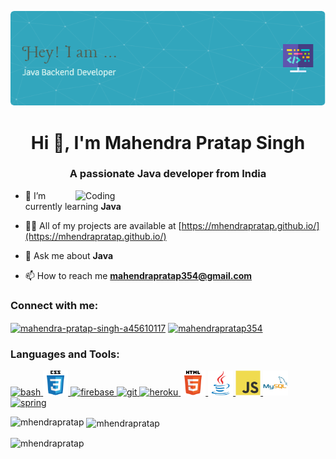 [![MasterHead](https://github.com/Mhendrapratap/Mhendrapratap/blob/main/github-header-image.png)](https://Mhendrapratap.io)
<h1 align="center">Hi 👋, I'm Mahendra Pratap Singh</h1>
<h3 align="center">A passionate Java developer from India</h3>

<p align="left"><img align="right" alt="Coding" width="400" src="https://cdn.dribbble.com/users/1162077/screenshots/3848914/programmer.gif"></p>

- 🌱 I’m currently learning **Java**

- 👨‍💻 All of my projects are available at [https://mhendrapratap.github.io/](https://mhendrapratap.github.io/)

- 💬 Ask me about **Java**

- 📫 How to reach me **mahendrapratap354@gmail.com**

<h3 align="left">Connect with me:</h3>
<p align="left">
<a href="https://linkedin.com/in/mahendra-pratap-singh-a45610117" target="blank"><img align="center" src="https://raw.githubusercontent.com/rahuldkjain/github-profile-readme-generator/master/src/images/icons/Social/linked-in-alt.svg" alt="mahendra-pratap-singh-a45610117" height="30" width="40" /></a>
<a href="https://www.leetcode.com/mahendrapratap354" target="blank"><img align="center" src="https://raw.githubusercontent.com/rahuldkjain/github-profile-readme-generator/master/src/images/icons/Social/leet-code.svg" alt="mahendrapratap354" height="30" width="40" /></a>
</p>

<h3 align="left">Languages and Tools:</h3>
<p align="left"> <a href="https://www.gnu.org/software/bash/" target="_blank" rel="noreferrer"> <img src="https://www.vectorlogo.zone/logos/gnu_bash/gnu_bash-icon.svg" alt="bash" width="40" height="40"/> </a> <a href="https://www.w3schools.com/css/" target="_blank" rel="noreferrer"> <img src="https://raw.githubusercontent.com/devicons/devicon/master/icons/css3/css3-original-wordmark.svg" alt="css3" width="40" height="40"/> </a> <a href="https://firebase.google.com/" target="_blank" rel="noreferrer"> <img src="https://www.vectorlogo.zone/logos/firebase/firebase-icon.svg" alt="firebase" width="40" height="40"/> </a> <a href="https://git-scm.com/" target="_blank" rel="noreferrer"> <img src="https://www.vectorlogo.zone/logos/git-scm/git-scm-icon.svg" alt="git" width="40" height="40"/> </a> <a href="https://heroku.com" target="_blank" rel="noreferrer"> <img src="https://www.vectorlogo.zone/logos/heroku/heroku-icon.svg" alt="heroku" width="40" height="40"/> </a> <a href="https://www.w3.org/html/" target="_blank" rel="noreferrer"> <img src="https://raw.githubusercontent.com/devicons/devicon/master/icons/html5/html5-original-wordmark.svg" alt="html5" width="40" height="40"/> </a> <a href="https://www.java.com" target="_blank" rel="noreferrer"> <img src="https://raw.githubusercontent.com/devicons/devicon/master/icons/java/java-original.svg" alt="java" width="40" height="40"/> </a> <a href="https://developer.mozilla.org/en-US/docs/Web/JavaScript" target="_blank" rel="noreferrer"> <img src="https://raw.githubusercontent.com/devicons/devicon/master/icons/javascript/javascript-original.svg" alt="javascript" width="40" height="40"/> </a> <a href="https://www.mysql.com/" target="_blank" rel="noreferrer"> <img src="https://raw.githubusercontent.com/devicons/devicon/master/icons/mysql/mysql-original-wordmark.svg" alt="mysql" width="40" height="40"/> </a> <a href="https://spring.io/" target="_blank" rel="noreferrer"> <img src="https://www.vectorlogo.zone/logos/springio/springio-icon.svg" alt="spring" width="40" height="40"/> </a> </p>

<p><img align="left" src="https://github-readme-stats.vercel.app/api/top-langs?username=mhendrapratap&show_icons=true&locale=en&layout=compact" alt="mhendrapratap" /></p>

<p>&nbsp;<img align="center" src="https://github-readme-stats.vercel.app/api?username=mhendrapratap&show_icons=true&locale=en" alt="mhendrapratap" /></p>

<p><img align="center" src="https://github-readme-streak-stats.herokuapp.com/?user=mhendrapratap&" alt="mhendrapratap" /></p>
